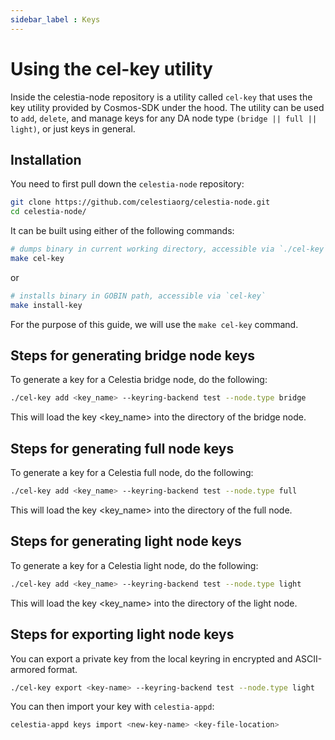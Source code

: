 ```yaml
---
sidebar_label : Keys
---
```


# Using the cel-key utility

Inside the celestia-node repository is a utility called `cel-key` that uses the key utility provided by Cosmos-SDK under the hood. The utility can be used to `add`, `delete`, and manage keys for any DA node type `(bridge || full || light)`, or just keys in general.

## Installation

You need to first pull down the `celestia-node` repository:

```sh
git clone https://github.com/celestiaorg/celestia-node.git
cd celestia-node/
```

It can be built using either of the following commands:

```sh
# dumps binary in current working directory, accessible via `./cel-key`
make cel-key
```

or

```sh
# installs binary in GOBIN path, accessible via `cel-key`
make install-key
```

For the purpose of this guide, we will use the `make cel-key` command.

## Steps for generating **bridge** node keys

To generate a key for a Celestia bridge node, do the following:

```sh
./cel-key add <key_name> --keyring-backend test --node.type bridge
```

This will load the key <key_name> into the directory of the bridge node.

## Steps for generating **full** node keys

To generate a key for a Celestia full node, do the following:

```sh
./cel-key add <key_name> --keyring-backend test --node.type full
```

This will load the key <key_name> into the directory of the full node.

## Steps for generating **light** node keys

To generate a key for a Celestia light node, do the following:

```sh
./cel-key add <key_name> --keyring-backend test --node.type light
```

This will load the key <key_name> into the directory of the light node.

## Steps for exporting **light** node keys

You can export a private key from the local keyring in encrypted and ASCII-armored format.

```sh
./cel-key export <key-name> --keyring-backend test --node.type light
```

You can then import your key with `celestia-appd`:

```sh
celestia-appd keys import <new-key-name> <key-file-location>
```
